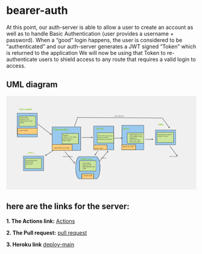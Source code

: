 # bearer-auth
At this point, our auth-server is able to allow a user to create an account as well as to handle Basic Authentication (user provides a username + password). When a “good” login happens, the user is considered to be “authenticated” and our auth-server generates a JWT signed “Token” which is returned to the application  We will now be using that Token to re-authenticate users to shield access to any route that requires a valid login to access.

## UML diagram
![UML](./Whiteboard.png)

## **here are the links for the server:**

**1. The Actions link:**
   [Actions](https://github.com/marah-jaradat/bearer-auth/actions)

**2. The Pull request:**
   [pull request](https://github.com/marah-jaradat/bearer-auth/pull/6)

**3. Heroku link**
    [deploy-main](https://bearer-7.herokuapp.com/)

